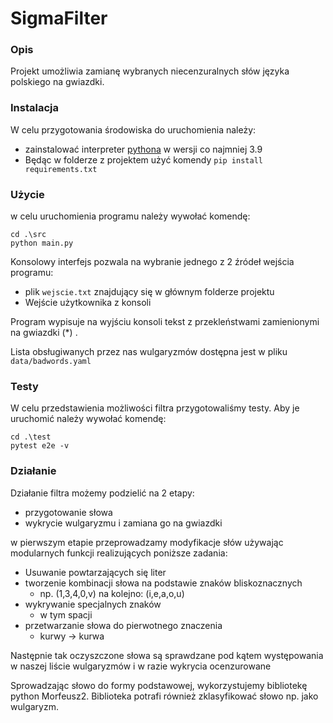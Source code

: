 # SigmaFilter

### Opis
Projekt umożliwia zamianę wybranych niecenzuralnych słów języka polskiego na gwiazdki.

### Instalacja
W celu przygotowania środowiska do uruchomienia należy: 
- zainstalować interpreter [pythona](https://www.python.org/downloads/) w wersji co najmniej 3.9
- Będąc w folderze z projektem użyć komendy `pip install requirements.txt`

### Użycie
w celu uruchomienia programu należy wywołać komendę:

```
cd .\src
python main.py
```

Konsolowy interfejs pozwala na wybranie jednego z 2 źródeł wejścia programu:
- plik `wejscie.txt` znajdujący się w głównym folderze projektu
- Wejście użytkownika z konsoli

Program wypisuje na wyjściu konsoli tekst z przekleństwami zamienionymi na gwiazdki (*)
. 

Lista obsługiwanych przez nas wulgaryzmów dostępna jest w pliku `data/badwords.yaml`

### Testy
W celu przedstawienia możliwości filtra przygotowaliśmy testy. Aby je uruchomić należy wywołać komendę:

```
cd .\test 
pytest e2e -v
```

### Działanie 
Działanie filtra możemy podzielić na 2 etapy:
- przygotowanie słowa
- wykrycie wulgaryzmu i zamiana go na gwiazdki

w pierwszym etapie przeprowadzamy modyfikacje słów używając modularnych funkcji realizujących poniższe zadania:
- Usuwanie powtarzających się liter
- tworzenie kombinacji słowa na podstawie znaków bliskoznacznych 
  - np. (1,3,4,0,v) na kolejno: (i,e,a,o,u) 
- wykrywanie specjalnych znaków 
  - w tym spacji
- przetwarzanie słowa do pierwotnego znaczenia
  - kurwy -> kurwa

Następnie tak oczyszczone słowa są sprawdzane pod kątem występowania w naszej liście wulgaryzmów i w razie wykrycia ocenzurowane

Sprowadzając słowo do formy podstawowej, wykorzystujemy bibliotekę python Morfeusz2. Biblioteka potrafi również zklasyfikować słowo np. jako wulgaryzm.
